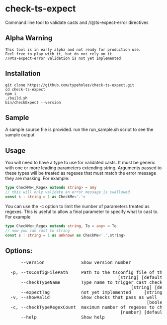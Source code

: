# check-ts-expect
Command line tool to validate casts and //@ts-expect-error directives

## Alpha Warning

    This tool is in early alpha and not ready for production use.
    Feel free to play with it, but do not rely on it.
    //@ts-expect-error validation is not yet implemented


## Installation
    git clone https://github.com/typeholes/check-ts-expect.git
    cd check-ts-expect
    npm i
    ./build.sh
    bin/checkExpect --version

## Sample
A sample source file is provided. run the run_sample.sh script to see the sample output

## Usage
You will need to have a type to use for validated casts. It must be generic with one or more leading parameters extending string. Arguments passed to these types will be treated as regexes that must match the error message they are masking.  For example:
```ts
type CheckMe<_Regex extends string> = any
// this will only validate an error message is swallowed
const s : string = 1 as CheckMe<'.'>
```

You can use the -c option to limit the number of parameters treated as regexes.  This is useful to allow a final parameter to specify what to cast to.  For example
```ts
type CheckMe<_Regex extends string, To = any> = To
// now you can cast to string
const s : string = 1 as unknown as CheckMe<'.',string>
```

## Options:
<pre>
      --version              Show version number                       [boolean]   

  -p, --tsConfigFilePath     Path to the tsconfig file of the project to check   
                                           [string] [default: "./tsconfig.json"]   
      --checkTypeName        Type name to trigger cast checks. Should be defined like `type CheckedAny<T extends string> = any`   
                                                [string] [default: "CheckedAny"]   
      --expectTag            not yet implemented     [string] [default: "Check"]   
  -v, --showValid            Show checks that pass as well   
                                                      [boolean] [default: false]   
  -c, --checkTypeRegexCount  maximum number of regexes to check on casts. useful when the last genereic parameter of your check type is the type to cast to   
                                            [number] [default: 9007199254740991]   
      --help                 Show help                                 [boolean]   
</pre>

